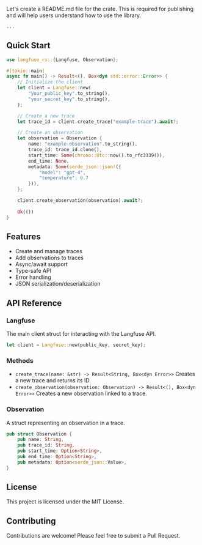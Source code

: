 Let's create a README.md file for the crate. This is required for publishing and will help users understand how to use the library.

```markdown project="langfuse-rs" file="README.md"
...
```

## Quick Start

```rust
use langfuse_rs::{Langfuse, Observation};

#[tokio::main]
async fn main() -> Result<(), Box<dyn std::error::Error>> {
    // Initialize the client
    let client = Langfuse::new(
        "your_public_key".to_string(),
        "your_secret_key".to_string(),
    );

    // Create a new trace
    let trace_id = client.create_trace("example-trace").await?;

    // Create an observation
    let observation = Observation {
        name: "example-observation".to_string(),
        trace_id: trace_id.clone(),
        start_time: Some(chrono::Utc::now().to_rfc3339()),
        end_time: None,
        metadata: Some(serde_json::json!({
            "model": "gpt-4",
            "temperature": 0.7
        })),
    };

    client.create_observation(observation).await?;
    
    Ok(())
}
```

## Features

- Create and manage traces
- Add observations to traces
- Async/await support
- Type-safe API
- Error handling
- JSON serialization/deserialization


## API Reference

### Langfuse

The main client struct for interacting with the Langfuse API.

```rust
let client = Langfuse::new(public_key, secret_key);
```

### Methods

- `create_trace(name: &str) -> Result<String, Box<dyn Error>>`
Creates a new trace and returns its ID.
- `create_observation(observation: Observation) -> Result<(), Box<dyn Error>>`
Creates a new observation linked to a trace.


### Observation

A struct representing an observation in a trace.

```rust
pub struct Observation {
    pub name: String,
    pub trace_id: String,
    pub start_time: Option<String>,
    pub end_time: Option<String>,
    pub metadata: Option<serde_json::Value>,
}
```

## License

This project is licensed under the MIT License.

## Contributing

Contributions are welcome! Please feel free to submit a Pull Request.

```
